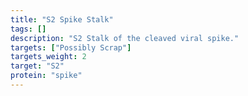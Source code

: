 ```yaml
---
title: "S2 Spike Stalk"
tags: []
description: "S2 Stalk of the cleaved viral spike."
targets: ["Possibly Scrap"]
targets_weight: 2
target: "S2"
protein: "spike"
---
```

